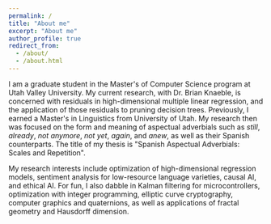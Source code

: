 ```yaml
---
permalink: /
title: "About me"
excerpt: "About me"
author_profile: true
redirect_from: 
  - /about/
  - /about.html
---
```


I am a graduate student in the Master's of Computer Science program at Utah Valley University. My current research, with Dr. Brian Knaeble, is concerned with residuals in high-dimensional multiple linear regression, and the application of those residuals to pruning decision trees. Previously, I earned a Master's in Linguistics from University of Utah. My research then was focused on the form and meaning of aspectual adverbials such as *still*, *already*, *not anymore*, *not yet*, *again*, and *anew*, as well as their Spanish counterparts. The title of my thesis is "Spanish Aspectual Adverbials: Scales and Repetition".

My research interests include optimization of high-dimensional regression models, sentiment analysis for low-resource language varieties, causal AI, and ethical AI. For fun, I also dabble in Kalman filtering for microcontrollers, optimization with integer programming, elliptic curve cryptography, computer graphics and quaternions, as well as applications of fractal geometry and Hausdorff dimension.
